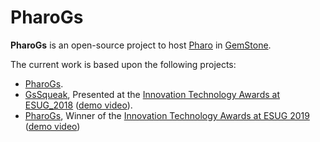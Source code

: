 # PharoGs

**PharoGs** is an open-source project to host [Pharo](http://pharo.org) in [GemStone](https://gemtalksystems.com/products/gs64/).

The current work is based upon the following projects:
- [PharoGs](https://github.com/dalehenrich/PharoGs).
- [GsSqueak](https://github.com/GsSqueak/GsSqueak), Presented at the [Innovation Technology Awards at ESUG_2018](https://esug.github.io/2018-Conference/awardsSubmissions2018.html) ([demo video](https://www.youtube.com/watch?v=TLOmrb4Ty14&feature=youtu.be)).
- [PharoGs](https://github.com/jgfoster/PharoGs), Winner of the [Innovation Technology Awards at ESUG 2019](https://esug.github.io/2019-Conference/awardsSubmissions.html) ([demo video](https://youtu.be/8x2zS6YXuIE))


